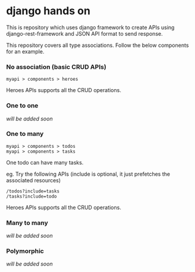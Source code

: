 # django hands on

This is repository which uses django framework to create APIs using django-rest-framework and JSON API format to send response.

This repository covers all type associations. Follow the below components for an example.

### No association (basic CRUD APIs)
`myapi > components > heroes`

Heroes APIs supports all the CRUD operations.


### One to one
_will be added soon_


### One to many
`myapi > components > todos`  
`myapi > components > tasks`

One todo can have many tasks.  

eg. Try the following APIs (include is optional, it just prefetches the associated resources)
```
/todos?include=tasks
/tasks?include=todo
```

Heroes APIs supports all the CRUD operations.  


### Many to many
_will be added soon_


### Polymorphic
_will be added soon_